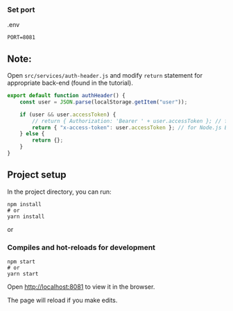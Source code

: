 ### Set port

.env

```
PORT=8081
```

## Note:

Open `src/services/auth-header.js` and modify `return` statement for appropriate back-end (found in the tutorial).

```js
export default function authHeader() {
    const user = JSON.parse(localStorage.getItem("user"));

    if (user && user.accessToken) {
        // return { Authorization: 'Bearer ' + user.accessToken }; // for Spring Boot back-end
        return { "x-access-token": user.accessToken }; // for Node.js Express back-end
    } else {
        return {};
    }
}
```

## Project setup

In the project directory, you can run:

```
npm install
# or
yarn install
```

or

### Compiles and hot-reloads for development

```
npm start
# or
yarn start
```

Open [http://localhost:8081](http://localhost:8081) to view it in the browser.

The page will reload if you make edits.
